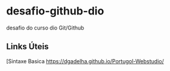 # desafio-github-dio

desafio do curso dio Git/Github

## Links Úteis

[Sintaxe Basica https://dgadelha.github.io/Portugol-Webstudio/

